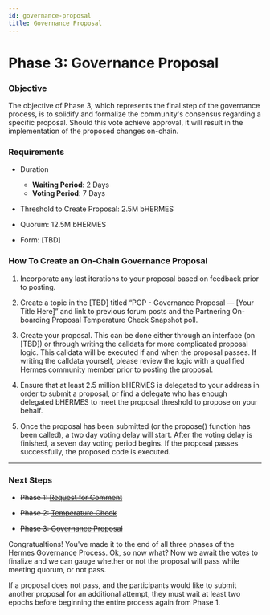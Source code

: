 ```yaml
---
id: governance-proposal
title: Governance Proposal
---
```


# Phase 3: Governance Proposal

### **Objective**
The objective of Phase 3, which represents the final step of the governance process, is to solidify and formalize the community's consensus regarding a specific proposal. Should this vote achieve approval, it will result in the implementation of the proposed changes on-chain.

### **Requirements**
- Duration
    - **Waiting Period**: 2 Days
    - **Voting Period**: 7 Days

- Threshold to Create Proposal: 2.5M bHERMES

- Quorum: 12.5M bHERMES

- Form: [TBD]

### **How To Create an On-Chain Governance Proposal**

1. Incorporate any last iterations to your proposal based on feedback prior to posting. 

2. Create a topic in the [TBD] titled “POP - Governance Proposal — [Your Title Here]” and link to previous forum posts and the Partnering On-boarding Proposal Temperature Check Snapshot poll. 

3. Create your proposal. This can be done either through an interface (on [TBD]) or through writing the calldata for more complicated proposal logic. This calldata will be executed if and when the proposal passes. If writing the calldata yourself, please review the logic with a qualified Hermes community member prior to posting the proposal. 

4. Ensure that at least 2.5 million bHERMES is delegated to your address in order to submit a proposal, or find a delegate who has enough delegated bHERMES to meet the proposal threshold to propose on your behalf. 

5. Once the proposal has been submitted (or the propose() function has been called), a two day voting delay will start. After the voting delay is finished, a seven day voting period begins. If the proposal passes successfully, the proposed code is executed. 



___

### **Next Steps** 

- ~~Phase 1: [Request for Comment][phase-1]~~

- ~~Phase 2: [Temperature Check][phase-2]~~

- ~~Phase 3: [Governance Proposal][phase-3]~~

Congratualtions! You've made it to the end of all three phases of the Hermes Governance Process. Ok, so now what? Now we await the votes to finalize and we can gauge whether or not the proposal will pass while meeting quorum, or not pass. 

If a proposal does not pass, and the participants would like to submit another proposal for an additional attempt, they must wait at least two epochs before beginning the entire process again from Phase 1.  

[phase-1]: ./versioned_docs/version-Hermes/governance/process/phases/01-phase-1-request-for-comment.md
[phase-2]: ./versioned_docs/version-Hermes/governance/process/phases/02-phase-2-temperature-check.md
[phase-3]: ./versioned_docs/version-Hermes/governance/process/phases/03-phase-3-governance-proposal.md